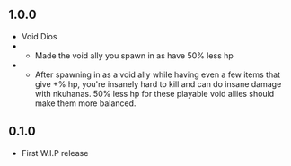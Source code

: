 ## 1.0.0

- Void Dios
- - Made the void ally you spawn in as have 50% less hp
- - After spawning in as a void ally while having even a few items that give +% hp, you're insanely hard to kill and can do insane damage with nkuhanas. 50% less hp for these playable void allies should make them more balanced.


## 0.1.0

- First W.I.P release